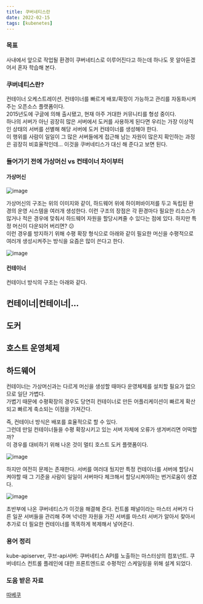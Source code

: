 ```yaml
---
title: 쿠버네티스란
date: 2022-02-15
tags: [kubenetes]
---
```


### 목표

사내에서 앞으로 작업될 환경이 쿠버네티스로 이루어진다고 하는데 하나도 못 알아듣겠어서 혼자 학습해 본다.   

### 쿠버네티스란?   
컨테이너 오케스트레이션.
컨테이너를 빠르게 배포/확장이 가능하고 관리를 자동화시켜주는 오픈소스 플랫폼이다.      
2015년도에 구글에 의해 출시됐고, 현재 아주 거대한 커뮤니티를 형성 중이다.   
하나의 서버가 아닌 굉장히 많은 서버에서 도커를 사용하게 된다면 우리는 가장 이상적인 상태의 서버를 선별해 해당 서버에 도커 컨테이너를 생성해야 한다.   
이 행위를 사람이 일일이 그 많은 서버들에게 접근해 남는 자원이 많은지 확인하는 과정은 굉장히 비효율적인데... 이것을 쿠버네티스가 대신 해 준다고 보면 된다.

### 들어가기 전에 가상머신 vs 컨테이너 차이부터

#### 가상머신
![image](https://user-images.githubusercontent.com/24996316/154515156-444cedf1-a47e-4f9d-89ce-59297db14438.png)

가상머신의 구조는 위의 이미지와 같이, 하드웨어 위에 하이퍼바이저를 두고 독립된 환경의 운영 시스템을 여러개 생성한다. 이런 구조의 장점은 각 환경마다 필요한 리소스가 많거나 적은 경우에 맞춰서 하드웨어 자원을 할당시켜줄 수 있다는 점에 있다. 하지만 특정 머신이 다운되어 버리면? 😕   
이런 경우를 방지하기 위해 수평 확장 형식으로 아래와 같이 필요한 머신을 수평적으로 여러개 생성시켜주는 방식을 요즘은 많이 쓴다고 한다. 

![image](https://user-images.githubusercontent.com/24996316/154516264-3433270d-22dc-458f-a5bb-95886f1a7f69.png)


#### 컨테이너
컨테이너 방식의 구조는 아래와 같다.

  컨테이너|컨테이너|...
  -
  도커
  -
  호스트 운영체제
  -
  하드웨어
  -
  
컨테이너는 가상머신과는 다르게 머신을 생성할 때마다 운영체제를 설치할 필요가 없으므로 일단 가볍다.   
가볍기 때문에 수평확장의 경우도 당연히 컨테이너로 만든 어플리케이션이 빠르게 확산되고 빠르게 축소되는 이점을 가져간다.

즉, 컨테이너 방식은 배포를 효율적으로 할 수 있다.      
그런데 만일 컨테이너들을 수평 확장시키고 있는 서버 자체에 오류가 생겨버리면 어떡할까?   
이 경우를 대비하기 위해 나온 것이 멀티 호스트 도커 플랫폼이다.

![image](https://user-images.githubusercontent.com/24996316/154518497-f3f72350-1776-4eb9-a0cf-a35bc03a6bee.png)

하지만 여전히 문제는 존재한다. 서버를 여러대 뒀지만 특정 컨테이너를 서버에 할당시켜야할 때 그 기준을 사람이 일일이 서버마다 체크해서 할당시켜야하는 번거로움이 생겼다.

![image](https://user-images.githubusercontent.com/24996316/154519434-bbe896a6-316f-46e8-a0d2-6c8389ac3a10.png)

초반부에 나온 쿠버네티스가 이것을 해결해 준다. 컨트롤 패널이라는 마스터 서버가 다른 일꾼 서버들을 관리해 주며 넉넉한 자원을 가진 서버를 마스터 서버가 알아서 찾아서 추가로 더 필요한 컨테이너를 똑똑하게 복제해서 넣어준다.

### 용어 정리   

kube-apiserver, 쿠브-api서버: 쿠버네티스 API를 노출하는 마스터상의 컴포넌트. 쿠버네티스 컨트롤 플레인에 대한 프론트엔드로 수평적인 스케일링을 위해 설계 되었다.


### 도움 받은 자료
[따베쿠](https://www.youtube.com/watch?v=Sj9Z6-w1VUE&list=PLApuRlvrZKohaBHvXAOhUD-RxD0uQ3z0c&index=2)

